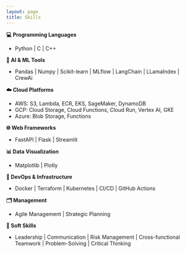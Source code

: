 ```yaml
---
layout: page
title: Skills
---
```


**💻 Programming Languages**  
- Python \| C \| C++

**🧠 AI & ML Tools**  
- Pandas \| Numpy \| Scikit-learn \| MLflow \| LangChain \| LLamaIndex \| CrewAi

**☁️ Cloud Platforms**  
- AWS: S3, Lambda, ECR, EKS, SageMaker, DynamoDB  
- GCP: Cloud Storage, Cloud Functions, Cloud Run, Vertex AI, GKE  
- Azure: Blob Storage, Functions

**🌐 Web Frameworks**  
- FastAPI \| Flask \| Streamlit

**📊 Data Visualization**  
- Matplotlib \| Plotly

**🔧 DevOps & Infrastructure**  
- Docker \| Terraform \| Kubernetes \| CI/CD \| GitHub Actions

**🗂️ Management**  
- Agile Management \| Strategic Planning

**🤝 Soft Skills**  
- Leadership \| Communication \| Risk Management \| Cross-functional Teamwork \| Problem-Solving \| Critical Thinking

